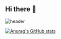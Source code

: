 ## Hi there 👋

<!--
**kimdohyun2/kimdohyun2** is a ✨ _special_ ✨ repository because its `README.md` (this file) appears on your GitHub profile.

Here are some ideas to get you started:

- 🔭 I’m currently working on ...
- 🌱 I’m currently learning ...
- 👯 I’m looking to collaborate on ...
- 🤔 I’m looking for help with ...
- 💬 Ask me about ...
- 📫 How to reach me: ...
- 😄 Pronouns: ...
- ⚡ Fun fact: ...
-->
![header](https://capsule-render.vercel.app/api?type=slice&color=timeAuto&height=300&section=header&text=개발자%20김도현&fontSize=90)

[![Anurag's GitHub stats](https://github-readme-stats.vercel.app/api?username=kimdohyun2)](https://github.com/anuraghazra/github-readme-stats)
